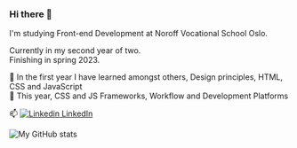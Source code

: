 ### Hi there 👋

I'm studying Front-end Development at Noroff Vocational School Oslo.

Currently in my second year of two.
<br>
Finishing in spring 2023.

🌱 In the first year I have learned amongst others, Design principles, HTML, CSS and JavaScript
<br>
🔭 This year, CSS and JS Frameworks, Workflow and Development Platforms

📫 [![Linkedin](https://i.stack.imgur.com/gVE0j.png) LinkedIn](https://www.linkedin.com/in/hreinn-gylfason-b9a48521a/)

![My GitHub stats](https://github-readme-stats.vercel.app/api?username=baresi687&show_icons=true&theme=merko)






<!--
**baresi687/baresi687** is a ✨ _special_ ✨ repository because its `README.md` (this file) appears on your GitHub profile.

Here are some ideas to get you started:

- 🔭 I’m currently working on ...
- 🌱 I’m currently learning ...
- 👯 I’m looking to collaborate on ...
- 🤔 I’m looking for help with ...
- 💬 Ask me about ...
- 📫 How to reach me: ...
- 😄 Pronouns: ...
- ⚡ Fun fact: ...
-->
